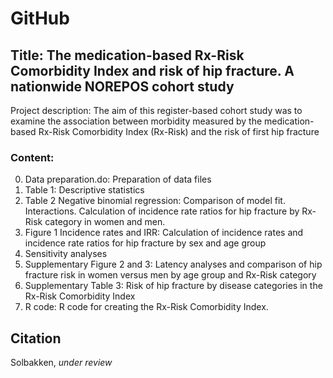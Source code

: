 # GitHub 

## Title: The medication-based Rx-Risk Comorbidity Index and risk of hip fracture. A nationwide NOREPOS cohort study

Project description: The aim of this register-based cohort study was to examine the association between morbidity measured by the medication-based Rx-Risk Comorbidity Index (Rx-Risk) and the risk of first hip fracture

### Content: 

0.	Data preparation.do: Preparation of data files
1.	Table 1: Descriptive statistics
2.	Table 2 Negative binomial regression: Comparison of model fit. Interactions. Calculation of incidence rate ratios for hip fracture by Rx-Risk category in women and men. 
3.	Figure 1 Incidence rates and IRR: Calculation of incidence rates and incidence rate ratios for hip fracture by sex and age group
4.	Sensitivity analyses
5.	Supplementary Figure 2 and 3: Latency analyses and comparison of hip fracture risk in women versus men by age group and Rx-Risk category
6.	Supplementary Table 3: Risk of hip fracture by disease categories in the Rx-Risk Comorbidity Index
7.	R code: R code for creating the Rx-Risk Comorbidity Index. 

## Citation
Solbakken, _under review_ 
